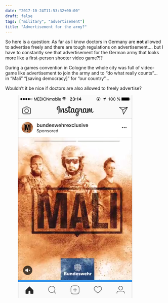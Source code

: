 ```yaml
---
date: "2017-10-24T11:53:32+00:00"
draft: false
tags: ["military", "advertisement"]
title: "Advertisement for the army?"
---
```

<p>So here is a question: As far as I know doctors in Germany are <b>not</b> allowed to advertise freely and there are tough regulations on advertisement.... but I have to constantly see that advertisement for the German army that looks more like a first-person shooter video game?!?</p><p>During a games convention in Cologne the whole city was full of video-game like advertisement to join the army and to&nbsp;“do what really counts”... in&nbsp;“Mali”&nbsp;“[saving democracy]” for&nbsp;“our country”...</p><p>Wouldn’t it be nice if doctors are also allowed to freely advertise?</p><figure data-orig-width="361" data-orig-height="640" class="tmblr-full"><img src="/img/2017-10-24-advertisement-for-the-army/3f19a48c9630ee4b60c84e74dd01fb0359f93168c1424961459ecb65e73152ba.png" alt="image" data-orig-width="361" data-orig-height="640"></figure>